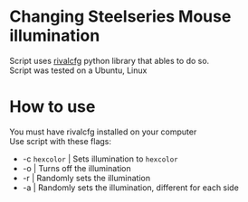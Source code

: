 # Changing Steelseries Mouse illumination
Script uses [rivalcfg](https://flozz.github.io/rivalcfg/install.html) python library that ables to do so. <br>
Script was tested on a Ubuntu, Linux <br>

# How to use
You must have rivalcfg installed on your computer <br>
Use script with these flags: <br>
- -c `hexcolor` | Sets illumination to `hexcolor` <br>
- -o | Turns off the illumination <br>
- -r | Randomly sets the illumination <br>
- -a | Randomly sets the illumination, different for each side <br>
 
